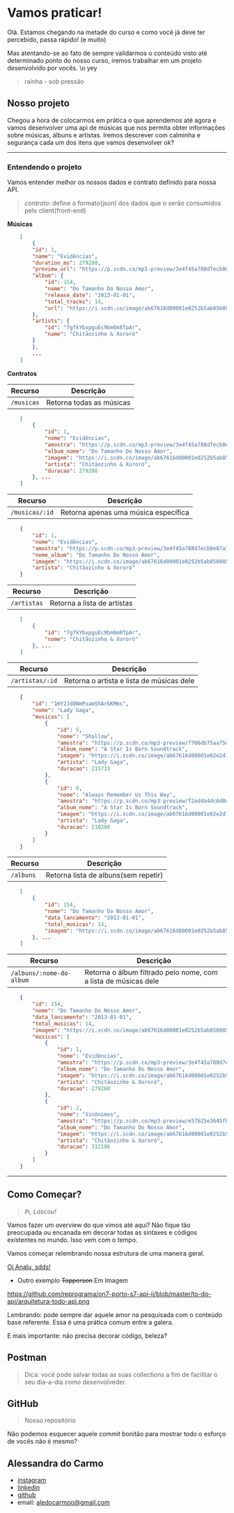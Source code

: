 # Vamos praticar!

Olá. Estamos chegando na metade do curso e como você já deve ter percebido, passa rápido! (e muito)

Mas atentando-se ao fato de sempre validarmos o conteúdo visto até determinado ponto do nosso curso, iremos trabalhar em um projeto desenvolvido por vocês. 
\o yey

> rainha - sob pressão

## Nosso projeto

Chegou a hora de colocarmos em prática o que aprendemos até agora e vamos desenvolver uma api de músicas que nos permita obter informações sobre músicas, álbuns e artistas. Iremos descrever com calminha e segurança cada um dos itens que vamos desenvolver ok?

---

### Entendendo o projeto

Vamos entender melhor os nossos dados e contrato definido para nossa API.

> *contrato*: define o formato(json) dos dados que o serão consumidos pelo client(front-end)

**Músicas**

```json
    [
        {
        "id": 1,
        "name": "Evidências",
        "duration_ms": 279280,
        "preview_url": "https://p.scdn.co/mp3-preview/3e4f45a788d7ecb0e87a32bf57119cd8124c8710?cid=d8a5ed958d274c2e8ee717e6a4b0971d",
        "album": {
            "id": 154,
            "name": "Do Tamanho Do Nosso Amor",
            "release_date": "2013-01-01",
            "total_tracks": 14,
            "url": "https://i.scdn.co/image/ab67616d00001e0252b5ab856085fe47ccec3cce"
        },
        "artists": {
            "id": "7gfkYbxpguEc9bm6m8TpAr",
            "name": "Chitãozinho & Xororó"
        }
        }, 
        ...
    ] 
```

**Contratos**

| Recurso | Descrição |
| --- | --- |
| `/musicas` | Retorna todas as músicas |
```json
    [
        {
            "id": 1,
            "nome": "Evidências",
            "amostra": "https://p.scdn.co/mp3-preview/3e4f45a788d7ecb0e87a32bf57119cd8124c8710?cid=d8a5ed958d274c2e8ee717e6a4b0971d",
            "album_nome": "Do Tamanho Do Nosso Amor",
            "imagem": "https://i.scdn.co/image/ab67616d00001e0252b5ab856085fe47ccec3cce",
            "artista": "Chitãozinho & Xororó",
            "duracao": 279280
        }, ...
    ]
```
| Recurso | Descrição |
| --- | --- |
| `/musicas/:id` | Retorna apenas uma música específica |
```json
    {
        "id": 1,
        "nome": "Evidências",
        "amostra": "https://p.scdn.co/mp3-preview/3e4f45a788d7ecb0e87a32bf57119cd8124c8710?cid=d8a5ed958d274c2e8ee717e6a4b0971d",
        "nome_album": "Do Tamanho Do Nosso Amor",
        "imagem": "https://i.scdn.co/image/ab67616d00001e0252b5ab856085fe47ccec3cce",
        "artista": "Chitãozinho & Xororó"
    }
```

| Recurso | Descrição |
| --- | --- |
| `/artistas` | Retorna a lista de artistas |
```json
    [
        {
            "id": "7gfkYbxpguEc9bm6m8TpAr",
            "nome": "Chitãozinho & Xororó"
        }, ...
    ]
```
| Recurso | Descrição |
| --- | --- |
| `/artistas/:id` | Retorna o artista e lista de músicas dele |
```json
    {
        "id": "1HY2Jd0NmPuamShAr6KMms",
        "nome": "Lady Gaga",
        "musicas": [
            {
                "id": 5,
                "nome": "Shallow",
                "amostra": "https://p.scdn.co/mp3-preview/7706db75aa75d9ca46e51b54a9ebcb85bff71be6?cid=d8a5ed958d274c2e8ee717e6a4b0971d",
                "album_nome": "A Star Is Born Soundtrack",
                "imagem": "https://i.scdn.co/image/ab67616d00001e02e2d156fdc691f57900134342",
                "artista": "Lady Gaga",
                "duracao": 215733
            },
            {
                "id": 6,
                "nome": "Always Remember Us This Way",
                "amostra": "https://p.scdn.co/mp3-preview/f2adda4dc6d8d38513510111a8d48facc8a4998d?cid=d8a5ed958d274c2e8ee717e6a4b0971d",
                "album_nome": "A Star Is Born Soundtrack",
                "imagem": "https://i.scdn.co/image/ab67616d00001e02e2d156fdc691f57900134342",
                "artista": "Lady Gaga",
                "duracao": 210200
            }
        ]
    }
```

| Recurso | Descrição |
| --- | --- |
| `/albuns` | Retorna lista de albuns(sem repetir)|
```json
    [
        {
            "id": 154,
            "nome": "Do Tamanho Do Nosso Amor",
            "data_lancamento": "2013-01-01",
            "total_musicas": 14,
            "imagem": "https://i.scdn.co/image/ab67616d00001e0252b5ab856085fe47ccec3cce",
        }, ...
    ]
```
| Recurso | Descrição |
| --- | --- |
| `/albuns/:nome-do-album` | Retorna o álbum filtrado pelo nome, com a lista de músicas dele  |
```json
    {
        "id": 154,
        "nome": "Do Tamanho Do Nosso Amor",
        "data_lancamento": "2013-01-01",
        "total_musicas": 14,
        "imagem": "https://i.scdn.co/image/ab67616d00001e0252b5ab856085fe47ccec3cce",
        "musicas": [
            {
                "id": 1,
                "nome": "Evidências",
                "amostra": "https://p.scdn.co/mp3-preview/3e4f45a788d7ecb0e87a32bf57119cd8124c8710?cid=d8a5ed958d274c2e8ee717e6a4b0971d",
                "album_nome": "Do Tamanho Do Nosso Amor",
                "imagem": "https://i.scdn.co/image/ab67616d00001e0252b5ab856085fe47ccec3cce",
                "artista": "Chitãozinho & Xororó",
                "duracao": 279280
            },
            {
                "id": 2,
                "nome": "Sinônimos",
                "amostra": "https://p.scdn.co/mp3-preview/e57b25e3645fbb8fe3288850a4cc44f348d24bcd?cid=d8a5ed958d274c2e8ee717e6a4b0971d",
                "album_nome": "Do Tamanho Do Nosso Amor",
                "imagem": "https://i.scdn.co/image/ab67616d00001e0252b5ab856085fe47ccec3cce",
                "artista": "Chitãozinho & Xororó",
                "duracao": 312106
            }
        ]
    }
```

---

## Como Começar?

> *Ih, Lascou!*

Vamos fazer um overview do que vimos até aqui? Não fique tão preocupada ou encanada em decorar todas as sintaxes e códigos existentes no mundo. Isso vem com o tempo.

Vamos começar relembrando nossa estrutura de uma maneira geral.

[Oi Analu, sdds!](https://github.com/reprograma/on6-xp-s7-api-get)


- Outro exemplo ~~Topperson~~ Em Imagem

https://github.com/reprograma/on7-porto-s7-api-ii/blob/master/to-do-api/arquitetura-todo-api.png

Lembrando: pode sempre dar aquele amor na pesquisada com o conteúdo base referente.
Essa é uma prática comum entre a galera.

E mais importante: não precisa decorar código, beleza?

## Postman

> Dica: você pode salvar todas as suas collections a fim de facilitar o seu dia-a-dia como desenvolveder.

## GitHub

> Nosso repositório

Não podemos esquecer aquele commit bonitão para mostrar todo o esforço de vocês não é mesmo?

## Alessandra do Carmo
- [instagram](https://www.instagram.com/alessandrizes)
- [linkedin](https://www.linkedin.com/in/alessandrizes/)
- [github](https://github.com/alessandrizes)
- email: aledocarmoo@gmail.com
